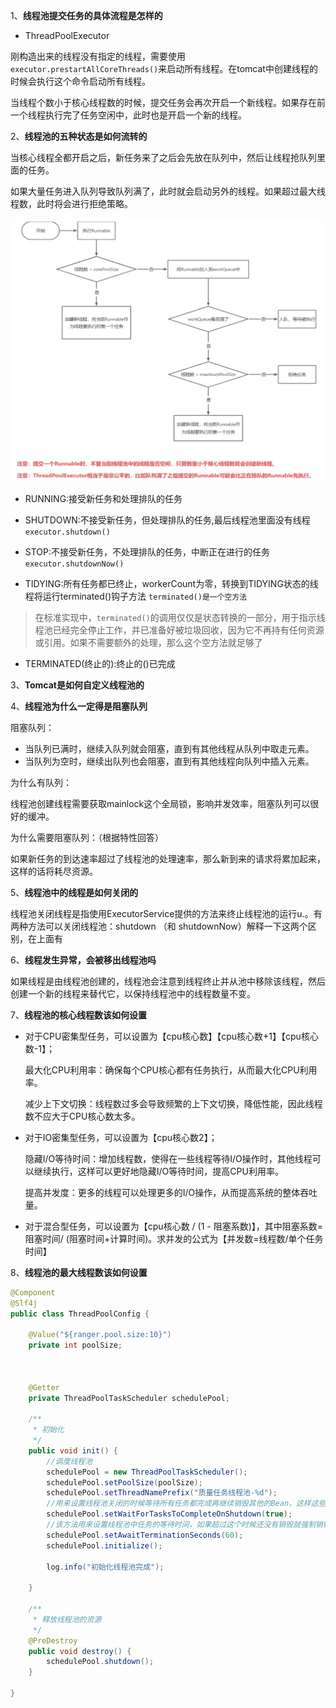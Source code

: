 1、**线程池提交任务的具体流程是怎样的**

- ThreadPoolExecutor

刚构造出来的线程没有指定的线程，需要使用`executor.prestartAllCoreThreads()`来启动所有线程。在tomcat中创建线程的时候会执行这个命令启动所有线程。

当线程个数小于核心线程数的时候，提交任务会再次开启一个新线程。如果存在前一个线程执行完了任务空闲中，此时也是开启一个新的线程。





2、**线程池的五种状态是如何流转的**

当核心线程全都开启之后，新任务来了之后会先放在队列中，然后让线程抢队列里面的任务。

如果大量任务进入队列导致队列满了，此时就会启动另外的线程。如果超过最大线程数，此时将会进行拒绝策略。

![image-20240529085538430](assets/image-20240529085538430.png)

- RUNNING:接受新任务和处理排队的任务

- SHUTDOWN:不接受新任务，但处理排队的任务,最后线程池里面没有线程  `executor.shutdown()`

- STOP:不接受新任务，不处理排队的任务，中断正在进行的任务 `executor.shutdownNow()`

- TIDYING:所有任务都已终止，workerCount为零，转换到TIDYING状态的线程将运行terminated()钩子方法   `terminated()是一个空方法`

> 在标准实现中，`terminated()`的调用仅仅是状态转换的一部分，用于指示线程池已经完全停止工作，并已准备好被垃圾回收，因为它不再持有任何资源或引用。如果不需要额外的处理，那么这个空方法就足够了

- TERMINATED(终止的):终止的()已完成



3、**Tomcat是如何自定义线程池的**

 

4、**线程池为什么一定得是阻塞队列**

阻塞队列：

- 当队列已满时，继续入队列就会阻塞，直到有其他线程从队列中取走元素。
- 当队列为空时，继续出队列也会阻塞，直到有其他线程向队列中插入元素。

为什么有队列：

线程池创建线程需要获取mainlock这个全局锁，影响并发效率，阻塞队列可以很好的缓冲。 

为什么需要阻塞队列：（根据特性回答）

如果新任务的到达速率超过了线程池的处理速率，那么新到来的请求将累加起来，这样的话将耗尽资源。

5、**线程池中的线程是如何关闭的**

线程池关闭线程是指使用ExecutorService提供的方法来终止线程池的运行u.。有两种方法可以关闭线程池：shutdown （和 shutdownNow）解释一下这两个区别，在上面有

6、**线程发生异常，会被移出线程池吗**

 如果线程是由线程池创建的，线程池会注意到线程终止并从池中移除该线程，然后创建一个新的线程来替代它，以保持线程池中的线程数量不变。

7、**线程池的核心线程数该如何设置**

- 对于CPU密集型任务，可以设置为【cpu核心数】【cpu核心数+1】【cpu核心数-1】；

  最大化CPU利用率：确保每个CPU核心都有任务执行，从而最大化CPU利用率。

  减少上下文切换：线程数过多会导致频繁的上下文切换，降低性能，因此线程数不应大于CPU核心数太多。

- 对于IO密集型任务，可以设置为【cpu核心数2】；

  隐藏I/O等待时间：增加线程数，使得在一些线程等待I/O操作时，其他线程可以继续执行，这样可以更好地隐藏I/O等待时间，提高CPU利用率。

  提高并发度：更多的线程可以处理更多的I/O操作，从而提高系统的整体吞吐量。

- 对于混合型任务，可以设置为【cpu核心数 / (1 - 阻塞系数)】，其中阻塞系数=阻塞时间/ (阻塞时间+计算时间)。求并发的公式为【并发数=线程数/单个任务时间】

8、**线程池的最大线程数该如何设置**







```java
@Component
@Slf4j
public class ThreadPoolConfig {

    @Value("${ranger.pool.size:10}")
    private int poolSize;



    @Getter
    private ThreadPoolTaskScheduler schedulePool;

    /**
     * 初始化
     */
    public void init() {
        //调度线程池
        schedulePool = new ThreadPoolTaskScheduler();
        schedulePool.setPoolSize(poolSize);
        schedulePool.setThreadNamePrefix("质量任务线程池-%d");
        //用来设置线程池关闭的时候等待所有任务都完成再继续销毁其他的Bean，这样这些异步任务的销毁就会先于Redis线程池的销毁。
        schedulePool.setWaitForTasksToCompleteOnShutdown(true);
        //该方法用来设置线程池中任务的等待时间，如果超过这个时候还没有销毁就强制销毁，以确保应用最后能够被关闭，而不是阻塞住。
        schedulePool.setAwaitTerminationSeconds(60);
        schedulePool.initialize();

        log.info("初始化线程池完成");

    }

    /**
     * 释放线程池的资源
     */
    @PreDestroy
    public void destroy() {
        schedulePool.shutdown();
    }
    
}

```

